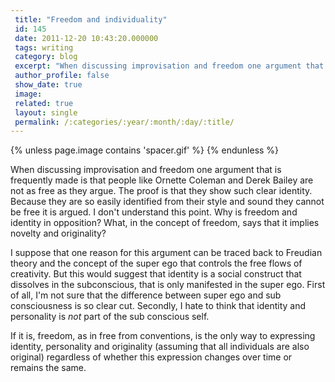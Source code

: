 ```yaml
---
 title: "Freedom and individuality"
 id: 145
 date: 2011-12-20 10:43:20.000000
 tags: writing
 category: blog
 excerpt: "When discussing improvisation and freedom one argument that is frequently made is that people like Ornette Coleman and Derek Bailey are not as free as they argue. The proof is that they show such clea..."
 author_profile: false
 show_date: true
 image: 
 related: true
 layout: single
 permalink: /:categories/:year/:month/:day/:title/
---
```

{% unless page.image contains 'spacer.gif' %}
{% endunless %}

When discussing improvisation and freedom one argument that is frequently made is that people like Ornette Coleman and Derek Bailey are not as free as they argue. The proof is that they show such clear identity. Because they are so easily identified from their style and sound they cannot be free it is argued. I don't understand this point. Why is freedom and identity in opposition? What, in the concept of freedom, says that it implies novelty and originality?

I suppose that one reason for this argument can be traced back to Freudian theory and the concept of the super ego that controls the free flows of creativity. But this would suggest that identity is a social construct that dissolves in the subconscious, that is only manifested in the super ego. First of all, I'm not sure that the difference between super ego and sub consciousness is so clear cut. Secondly, I hate to think that identity and personality is <em>not</em> part of the sub conscious self.

If it is, freedom, as in free from conventions, is the only way to expressing identity, personality and originality (assuming that all individuals are also original) regardless of whether this expression changes over time or remains the same.
